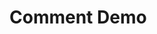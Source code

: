 # Comment Demo

[comment]: <> (This is a Comment)
[//]: <> (This is another comment)
[//]: # (This is also comment)
